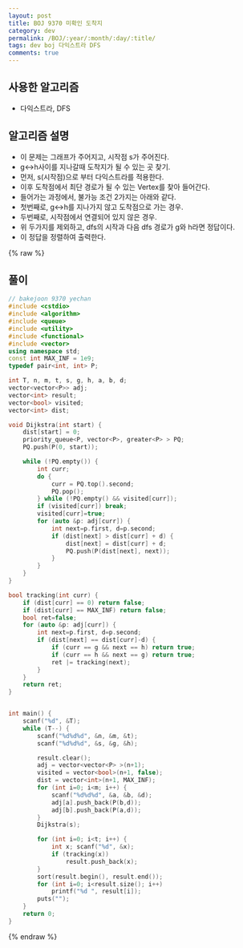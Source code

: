 ```yaml
---
layout: post
title: BOJ 9370 미확인 도착지
category: dev
permalink: /BOJ/:year/:month/:day/:title/
tags: dev boj 다익스트라 DFS
comments: true
---
```

## 사용한 알고리즘
- 다익스트라, DFS

## 알고리즘 설명
- 이 문제는 그래프가 주어지고, 시작점 s가 주어진다.
- g<->h사이를 지나갈때 도착지가 될 수 있는 곳 찾기.
- 먼저, s(시작점)으로 부터 다익스트라를 적용한다.
- 이후 도착점에서 최단 경로가 될 수 있는 Vertex를 찾아 들어간다.
- 들어가는 과정에서, 불가능 조건 2가지는 아래와 같다.
- 첫번째로, g<->h를 지나가지 않고 도착점으로 가는 경우.
- 두번째로, 시작점에서 연결되어 있지 않은 경우.
- 위 두가지를 제외하고, dfs의 시작과 다음 dfs 경로가 g와 h라면 정답이다.
- 이 정답을 정렬하여 출력한다.

{% raw %}
## 풀이
```c++
// bakejoon 9370 yechan
#include <cstdio>
#include <algorithm>
#include <queue>
#include <utility>
#include <functional>
#include <vector>
using namespace std;
const int MAX_INF = 1e9;
typedef pair<int, int> P;

int T, n, m, t, s, g, h, a, b, d;
vector<vector<P>> adj;
vector<int> result;
vector<bool> visited;
vector<int> dist;

void Dijkstra(int start) {
    dist[start] = 0;
    priority_queue<P, vector<P>, greater<P> > PQ;
    PQ.push(P(0, start));

    while (!PQ.empty()) {
        int curr;
        do {
            curr = PQ.top().second;
            PQ.pop();
        } while (!PQ.empty() && visited[curr]);
        if (visited[curr]) break;
        visited[curr]=true;
        for (auto &p: adj[curr]) {
            int next=p.first, d=p.second;
            if (dist[next] > dist[curr] + d) {
                dist[next] = dist[curr] + d;
                PQ.push(P(dist[next], next));
            }
        }
    }
}

bool tracking(int curr) {
    if (dist[curr] == 0) return false;
    if (dist[curr] == MAX_INF) return false;
    bool ret=false;
    for (auto &p: adj[curr]) {
        int next=p.first, d=p.second;
        if (dist[next] == dist[curr]-d) {
            if (curr == g && next == h) return true;
            if (curr == h && next == g) return true;
            ret |= tracking(next);
        }
    }
    return ret;
}


int main() {
    scanf("%d", &T);
    while (T--) {
        scanf("%d%d%d", &n, &m, &t);
        scanf("%d%d%d", &s, &g, &h);

        result.clear();
        adj = vector<vector<P> >(n+1);
        visited = vector<bool>(n+1, false);
        dist = vector<int>(n+1, MAX_INF);
        for (int i=0; i<m; i++) {
            scanf("%d%d%d", &a, &b, &d);
            adj[a].push_back(P(b,d));
            adj[b].push_back(P(a,d));
        }
        Dijkstra(s);

        for (int i=0; i<t; i++) {
            int x; scanf("%d", &x);
            if (tracking(x))
                result.push_back(x);
        }
        sort(result.begin(), result.end());
        for (int i=0; i<result.size(); i++)
            printf("%d ", result[i]);
        puts("");
    }
    return 0;
}
```
{% endraw %}

